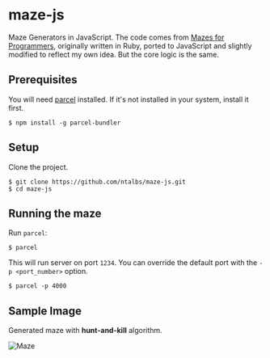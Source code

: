 # maze-js
Maze Generators in JavaScript. The code comes from [Mazes for Programmers](https://pragprog.com/book/jbmaze/mazes-for-programmers), originally written in Ruby, ported to JavaScript and slightly modified to reflect my own idea. But the core logic is the same.

## Prerequisites
You will need [parcel](https://parceljs.org/getting_started.html) installed. If it's not installed in your system, install it first.

    $ npm install -g parcel-bundler

## Setup
Clone the project.

    $ git clone https://github.com/ntalbs/maze-js.git
    $ cd maze-js

## Running the maze
Run `parcel`:

    $ parcel

This will run server on port `1234`. You can override the default port with the `-p <port_number>` option.

    $ parcel -p 4000

## Sample Image
Generated maze with **hunt-and-kill** algorithm.

![Maze](https://cloud.githubusercontent.com/assets/1460425/17001060/44bb0e8a-4ebd-11e6-8c58-0dcd2f7080ea.png)
